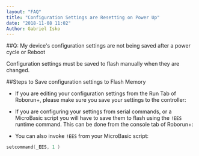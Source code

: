 ```yaml
---
layout: "FAQ"
title: "Configuration Settings are Resetting on Power Up"
date: "2018-11-08 11:02"
Author: Gabriel Isko
---
```


##Q: My device's configuration settings are not being saved after a power cycle or Reboot

Configuration settings must be saved to flash manually when they are changed.

##Steps to Save configuration settings to Flash Memory

* If you are editing your configuration settings from the Run Tab of Roborun+, please make sure you save your settings to the controller:

* If you are configuring your settings from serial commands, or a MicroBasic script you will have to save them to flash using the `!EES` runtime command.  This can be done from the console tab of Roborun+:

* You can also invoke `!EES` from your MicroBasic script:

```C
setcommand(_EES, 1 )
```

